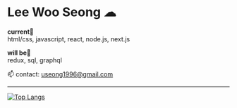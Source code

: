 # Lee Woo Seong ☁

<strong>current🛫</strong>
<br>html/css, javascript, react, node.js, next.js

<strong>will be🧳</strong>
<br>redux, sql, graphql 

📫 contact: useong1996@gmail.com

---

[![Top Langs](https://github-readme-stats.vercel.app/api/top-langs/?username=leewooseong&layout=compact)](https://github.com/leewooseong/github-readme-stats)

<!--
나를 표현할 수 있는 문구 3가지 이상 넣기?
-> 한 가지를 적어도 추상적인 것 말고 수치로 말할 수 있는 것으로 얘기를 하자. 
-> skillset에 대해서는 어디까지 진행했는지 어떤 프로젝트에서 어떤 기술을 써봤는지 적어보자. 어떤 언어는 어떤 것까지 해봤는지 
Ex: html: 시멘틱 마크업, css: 애니메이션, js: tdd, 시각화, 최적화 


https://dillinger.io/ : readme.md 파일의 변화를 바로바로 확인할 수 있는 사이트
-->
